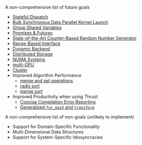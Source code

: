 A non-comprehensive list of future goals

  * [Stateful Dispatch](https://github.com/thrust/thrust/issues/3)
  * [Bulk Synchronous Data Parallel Kernel Launch](https://github.com/thrust/thrust/issues/124)
  * [Group Shared Variables](https://github.com/thrust/thrust/issues/125)
  * [Promises & Futures](https://github.com/thrust/thrust/issues/126)
  * [State-of-the-Art Counter-Based Random Number Generator](https://github.com/thrust/thrust/issues/38)
  * [Range-Based Interface](https://github.com/thrust/thrust/issues/127)
  * [Dynamic Backend](https://github.com/thrust/thrust/issues/130)
  * [Distributed Storage](https://github.com/thrust/thrust/issues/131)
  * [NUMA Systems](https://github.com/thrust/thrust/issues/132)
  * [multi-GPU](https://github.com/thrust/thrust/issues/133)
  * [Cluster](https://github.com/thrust/thrust/issues/134)
  * Improved Algorithm Performance
    * [merge and set operations](https://github.com/thrust/thrust/issues/135)
    * [radix sort](https://github.com/thrust/thrust/issues/136)
    * [merge sort](https://github.com/thrust/thrust/issues/137)
  * Improved Productivity when using Thrust
    * [Concise Compilation Error Reporting](https://github.com/thrust/thrust/issues/139)
    * [Generalized `for_each` and `transform`](https://github.com/thrust/thrust/issues/107)

A non-comprehensive list of non-goals (unlikely to implement)

  * Support for Domain-Specific Functionality
  * Multi-Dimensional Data Structures
  * Support for System-Specific Idiosyncracies